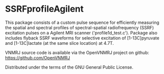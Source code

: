 # SSRFprofileAgilent

This package consists of a custom pulse sequence for efficiently measuring the spatial and spectral profiles of spectral-spatial radiofrequency (SSRF) excitation
pulses on a Agilent MRI scanner ('profile1d_test.c'). Package also includes flyback SSRF waveforms for selective excitation of [1-13C]pyruvate and [1-13C]lactate
(at the same slice location) at 4.7T. 

VNMRJ source code is available via the OpenVNMRJ project on github: https://github.com/OpenVNMRJ

Distributed under the terms of the GNU General Public License. 
